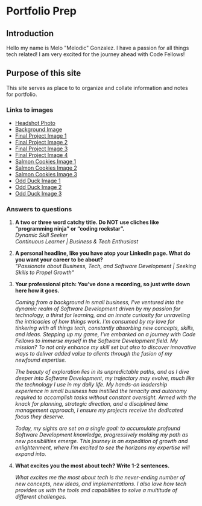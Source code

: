 # Portfolio Prep

## Introduction

Hello my name is Melo "Melodic" Gonzalez.  I have a passion for all things tech related! I am very excited for the journey ahead with Code Fellows!

## Purpose of this site

This site serves as place to to organize and collate information and notes for portfolio.

### Links to images

* [Headshot Photo](img/photoSelf.jpg)
* [Background Image](img/backgroundImage1.jpg)
* [Final Project Image 1](img/201Final_LandingPage_Screenshot.jpg)
* [Final Project Image 2](img/201Final_HomePage_Screenshot1.jpg)
* [Final Project Image 3](img/201Final_CommunityList_Screenshot.jpg)
* [Final Project Image 4](img/201Final_SharePage_Screenshot.jpg)
* [Salmon Cookies Image 1](img/SalmonCookies_HomePage.jpg)
* [Salmon Cookies Image 2](img/SalmonCookies_SalesDataPage.jpg)
* [Salmon Cookies Image 3](img/SalmonCookies_MerchPage.jpg)
* [Odd Duck Image 1](img/OddDuck1.jpg)
* [Odd Duck Image 2](img/OddDuck2.jpg)
* [Odd Duck Image 3](img/OddDuck3.jpg)

### Answers to questions

1. **A two or three word catchy title. Do NOT use cliches like “programming ninja” or “coding rockstar”.**  
_Dynamic Skill Seeker_  
_Continuous Learner | Business & Tech Enthusiast_

2. **A personal headline, like you have atop your LinkedIn page. What do you want your career to be about?**  
_"Passionate about Business, Tech, and Software Development | Seeking Skills to Propel Growth"_

3. **Your professional pitch: You’ve done a recording, so just write down here how it goes.**  

    _Coming from a background in small business, I've ventured into the dynamic realm of Software Development driven by my passion for technology, a thirst for learning, and an innate curiosity for unraveling the intricacies of how things work.  I'm consumed by my love for tinkering with all things tech, constantly absorbing new concepts, skills, and ideas.
    Stepping up my game, I've embarked on a journey with Code Fellows to immerse myself in the Software Development field. My mission? To not only enhance my skill set but also to discover innovative ways to deliver added value to clients through the fusion of my newfound expertise._  

    _The beauty of exploration lies in its unpredictable paths, and as I dive deeper into Software Development, my trajectory may evolve, much like the technology I use in my daily life. My hands-on leadership experience in small business has instilled the tenacity and autonomy required to accomplish tasks without constant oversight. Armed with the knack for planning, strategic direction, and a disciplined time management approach, I ensure my projects receive the dedicated focus they deserve._  

    _Today, my sights are set on a single goal: to accumulate profound Software Development knowledge, progressively molding my path as new possibilities emerge. This journey is an expedition of growth and enlightenment, where I'm excited to see the horizons my expertise will expand into._

4. **What excites you the most about tech? Write 1-2 sentences.**  

    _What excites me the most about tech is the never-ending number of new concepts, new ideas, and implementations.  I also love how tech provides us with the tools and capabilities to solve a multitude of different challenges._

